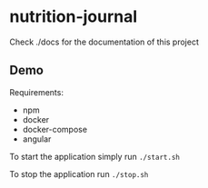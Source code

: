 # nutrition-journal

Check ./docs for the documentation of this project

## Demo
Requirements: 
- npm 
- docker 
- docker-compose 
- angular

To start the application simply run `./start.sh`

To stop the application run `./stop.sh`